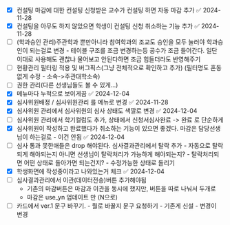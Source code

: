 - [x] 컨설팅 마감에 대한 컨설팅 신청받은 교수가 컨설팅 하면 자동 마감 추가 ✅ 2024-11-28
- [x] 컨설팅을 아무도 하지 않았으면 학생이 컨설팅 신청 취소하는 기능 추가 ✅ 2024-11-28
- [ ] (학과승인 관리)주관학과 뿐만아니라 참여학과의 조교도 승인을 모두 눌러야 학과승인이 되는걸로 변경
      - 테이블 구조를 조금 변경하는등 공수가 조금 들어간다. 일단 이대로 사용해도 괜찮냐 물어보고 안된다하면 조금 힘들더라도 반영해주기
- [ ] 현황관리 필터링 적용 및 버그픽스(그냥 전체적으로 확인하고 추가)
  (필터명도 혼동없게 수정 - 소속->주관대학소속)
- [ ] 권한 관리(다른 선생님들도 볼 수 있게...)
- [x] 메뉴마다 누적으로 보이게끔 ✅ 2024-12-04
- [x] 심사위원배정 / 심사위원관리 를 메뉴로 변경 ✅ 2024-11-28
- [x] 심사위원 관리에서 심사위원의 심사 상태도 색깔로 변경 ✅ 2024-12-04
- [ ] 심사위원 관리에서 학기컬럼도 추가, 상태에서 신청서심사완료 -> 완료 로 단순하게
- [x] 심사위원이 작성하고 완료했다가 취소하는 기능이 있으면 좋겠다. 마감은 담당선생님이 하는걸로 - 이건 안됨 ✅ 2024-12-04
- [ ] 심사 통과 못한애들은 drop 해야된다. 심사결과관리에서 탈락 추가
      - 자동으로 탈락되게 해야되는지 아니면 선생님이 탈락처리가 가능하게 해야되는지?
      - 탈락처리되면 어떤 상태로 돌아가면 되는건지?
      - 수정가능한 상태로 돌리기
- [x] 학생화면에 작성중이라고 나와있는거 체크 ✅ 2024-12-04
- [ ] 심사결과관리에서 이관(데이터전송)버튼 추가해야됨
	- 기존의 마감버튼은 마감과 이관을 동시에 했지만, 버튼을 따로 나눠서 두개로 
	- 마감은 use_yn 업데이트 만 (N으로)
- [ ] 카드에서 ver.1 문구 바꾸기. 
      - 뭘로 바꿀지 문구 요청하기
      - 기존게 신설
      - 변경이 변경
